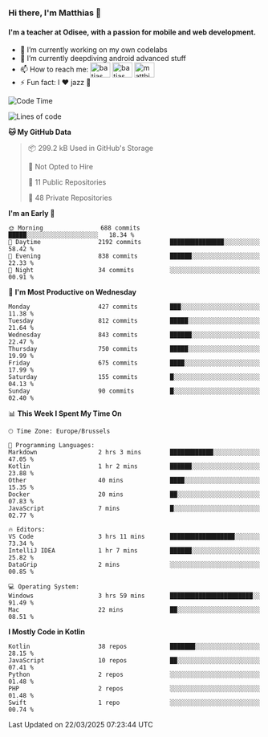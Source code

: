 ### Hi there, I'm Matthias 👋

#### I'm a teacher at Odisee, with a passion for mobile and web development.

- 🔭 I’m currently working on my own codelabs
- 🌱 I’m currently deepdiving android advanced stuff
- 📫 How to reach me: <a href="https://dev.to/batjas" target="_blank"><img align="center" src="https://raw.githubusercontent.com/rahuldkjain/github-profile-readme-generator/master/src/images/icons/Social/devto.svg" alt="batjas" height="30" width="40" /></a>
<a href="https://twitter.com/batjas" target="_blank"><img align="center" src="https://raw.githubusercontent.com/rahuldkjain/github-profile-readme-generator/master/src/images/icons/Social/twitter.svg" alt="batjas" height="30" width="40" /></a>
<a href="https://linkedin.com/in/matthiasdruwé" target="_blank"><img align="center" src="https://raw.githubusercontent.com/rahuldkjain/github-profile-readme-generator/master/src/images/icons/Social/linked-in-alt.svg" alt="matthiasdruwé" height="30" width="40" /></a>
- ⚡ Fun fact: I ❤ jazz 🎷


<!--START_SECTION:waka-->
![Code Time](http://img.shields.io/badge/Code%20Time-1%2C413%20hrs%2035%20mins-blue)

![Lines of code](https://img.shields.io/badge/From%20Hello%20World%20I%27ve%20Written-6.2%20million%20lines%20of%20code-blue)

**🐱 My GitHub Data** 

> 📦 299.2 kB Used in GitHub's Storage 
 > 
> 🚫 Not Opted to Hire
 > 
> 📜 11 Public Repositories 
 > 
> 🔑 48 Private Repositories 
 > 
**I'm an Early 🐤** 

```text
🌞 Morning                688 commits         █████░░░░░░░░░░░░░░░░░░░░   18.34 % 
🌆 Daytime                2192 commits        ███████████████░░░░░░░░░░   58.42 % 
🌃 Evening                838 commits         ██████░░░░░░░░░░░░░░░░░░░   22.33 % 
🌙 Night                  34 commits          ░░░░░░░░░░░░░░░░░░░░░░░░░   00.91 % 
```
📅 **I'm Most Productive on Wednesday** 

```text
Monday                   427 commits         ███░░░░░░░░░░░░░░░░░░░░░░   11.38 % 
Tuesday                  812 commits         █████░░░░░░░░░░░░░░░░░░░░   21.64 % 
Wednesday                843 commits         ██████░░░░░░░░░░░░░░░░░░░   22.47 % 
Thursday                 750 commits         █████░░░░░░░░░░░░░░░░░░░░   19.99 % 
Friday                   675 commits         ████░░░░░░░░░░░░░░░░░░░░░   17.99 % 
Saturday                 155 commits         █░░░░░░░░░░░░░░░░░░░░░░░░   04.13 % 
Sunday                   90 commits          █░░░░░░░░░░░░░░░░░░░░░░░░   02.40 % 
```


📊 **This Week I Spent My Time On** 

```text
🕑︎ Time Zone: Europe/Brussels

💬 Programming Languages: 
Markdown                 2 hrs 3 mins        ████████████░░░░░░░░░░░░░   47.05 % 
Kotlin                   1 hr 2 mins         ██████░░░░░░░░░░░░░░░░░░░   23.88 % 
Other                    40 mins             ████░░░░░░░░░░░░░░░░░░░░░   15.35 % 
Docker                   20 mins             ██░░░░░░░░░░░░░░░░░░░░░░░   07.83 % 
JavaScript               7 mins              █░░░░░░░░░░░░░░░░░░░░░░░░   02.77 % 

🔥 Editors: 
VS Code                  3 hrs 11 mins       ██████████████████░░░░░░░   73.34 % 
IntelliJ IDEA            1 hr 7 mins         ██████░░░░░░░░░░░░░░░░░░░   25.82 % 
DataGrip                 2 mins              ░░░░░░░░░░░░░░░░░░░░░░░░░   00.85 % 

💻 Operating System: 
Windows                  3 hrs 59 mins       ███████████████████████░░   91.49 % 
Mac                      22 mins             ██░░░░░░░░░░░░░░░░░░░░░░░   08.51 % 
```

**I Mostly Code in Kotlin** 

```text
Kotlin                   38 repos            ███████░░░░░░░░░░░░░░░░░░   28.15 % 
JavaScript               10 repos            ██░░░░░░░░░░░░░░░░░░░░░░░   07.41 % 
Python                   2 repos             ░░░░░░░░░░░░░░░░░░░░░░░░░   01.48 % 
PHP                      2 repos             ░░░░░░░░░░░░░░░░░░░░░░░░░   01.48 % 
Swift                    1 repo              ░░░░░░░░░░░░░░░░░░░░░░░░░   00.74 % 
```




 Last Updated on 22/03/2025 07:23:44 UTC
<!--END_SECTION:waka-->
